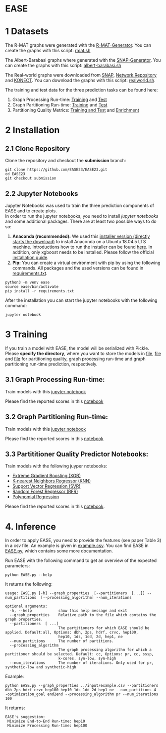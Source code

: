 # EASE

# 1 Datasets
The R-MAT graphs were generated with the [R-MAT-Generator](https://github.com/farkhor/PaRMAT). You can create the graphs with this script: [rmat.sh](quality/scripts/rmat.sh)

The Albert-Barabasi graphs where generated with the [SNAP-Generator](https://github.com/snap-stanford/snap/tree/master/examples/graphgen). You can create the graphs with this script: [albert-barabasi.sh](quality/scripts/albert-barabasi.sh)

The Real-world graphs were downloaded from [SNAP](https://snap.stanford.edu/), [Network Repository](http://networkrepository.com/) and [KONECT](http://konect.cc/). You can download the graphs with this script: [realworld.sh](quality/scripts/realworld.sh).

The training and test data for the three prediction tasks can be found here:
1. Graph Processing Run-time: [Training](processing/datasets/graph-processing-run-time_train.csv) and [Test](processing/datasets/graph-processing-run-time_test.csv)
2. Graph Partitioning Run-time: [Training](processing/datasets/graph-partitioning-run-time_train.csv) and [Test](processing/datasets/graph-partitioning-run-time_test.csv)
3. Partitioning Quality Metrics: [Training and Test](quality/data/combined.csv) and [Enrichment](quality/data/enrichment.csv)

# 2 Installation
## 2.1 Clone Repository
Clone the repository and checkout the **submission** branch:
```
git clone https://github.com/EASE23/EASE23.git
cd EASE23
git checkout submission
```
## 2.2 Jupyter Notebooks
Jupyter Notebooks was used to train the three prediction components of EASE and to create plots.  
In order to run the jupyter notebooks, you need to install *jupyter notebooks* and some additional packages. There are at least two possible ways to do so: 

1. **Anaconda (recommended):** We used this [installer version (directly starts the download)](https://repo.anaconda.com/archive/Anaconda3-2020.11-Linux-x86_64.sh) to install Anaconda on a Ubuntu 18.04.5 LTS machine. Introductions how to run the installer can be found [here](https://docs.anaconda.com/anaconda/install/linux/). In addition, only xgboost needs to be installed. Please follow the official [installation guide](https://xgboost.readthedocs.io/en/latest/install.html).
2. **Pip:** You can create a virtual environment with pip by using the following commands. All packages and the used versions can be found in [requirements.txt](requirements.txt). 
```
python3 -m venv ease
source ease/bin/activate
pip install -r requirements.txt
```

After the installation you can start the jupyter notebooks with the following command:
```
jupyter notebook
```

# 3 Training
If you train a model with EASE, the model will be serialized with Pickle. Please **specify the directory**, where you want to store the models in [file](quality/utils/config.py), [file](processing/notebooks/ProcessingRuntimeLearner.ipynb) and [file](processing/notebooks/PartitioningRuntimeLearner.ipynb) for partitioning quality, graph processing run-time and graph partitioning run-time prediction, respectively. 

## 3.1 Graph Processing Run-time: 
Train models with this [jupyter notebook](processing/notebooks/ProcessingRuntimeLearner.ipynb)

Please find the reported scores in this [notebook](processing/notebooks/run-time-prediction-scores.ipynb)

## 3.2 Graph Partitioning Run-time: 
Train models with this [jupyter notebook](processing/notebooks/PartitioningRuntimeLearner.ipynb)

Please find the reported scores in this [notebook](processing/notebooks/run-time-prediction-scores.ipynb)

## 3.3 Partititioner Quality Predictor Notebooks:   
Train models with the following juyper notebooks:
- [Extreme Gradient Boosting (XGB)](quality/notebooks/XGB.ipynb)
- [K-nearest Neighbors Regressor (KNN)](quality/notebooks/KNN.ipynb)
- [Support Vector Regression (SVR)](quality/notebooks/SVR.ipynb)
- [Random Forest Regressor (RFR)](quality/notebooks/RFR.ipynb)
- [Polynomial Regression](/quality/notebooks/PolyRegression.ipynb)

Please find the reported scores in this [notebook](quality/notebooks/Plotter.ipynb).


# 4. Inference
In order to apply EASE, you need to provide the features (see paper Table 3) in a csv file. An example is given in [example.csv](processing/input/example.csv). You can find EASE in [EASE.py](processing/notebooks/EASE.py), which contains some more documentation. 

Run EASE with the following command to get an overview of the expected parameters:

```
python EASE.py --help
```

It returns the following:
```
usage: EASE.py [-h] --graph_properties  [--partitioners  [...]] --num_partitions  [--processing_algorithm] --num_iterations

optional arguments:
  -h, --help            show this help message and exit
  --graph_properties    Relative path to the file which contains the graph properties.
  --partitioners  [ ...]
                        The partitioners for which EASE should be applied. Default:all, Options: dbh, 2ps, hdrf, crvc, hep100,
                        hep10, 1ds, 1dd, 2d, hep1, ne
  --num_partitions      The number of partitions.
  --processing_algorithm 
                        The graph processing algorithm for which a partitioner should be selected. Default: cc, Options: pr, cc, sssp,
                        k-cores, syn-low, syn-high
  --num_iterations      The number of iterations. Only used for pr, synthetic-low and synthetic-high
```

Example:
```
python EASE.py --graph_properties ../input/example.csv --partitioners dbh 2ps hdrf crvc hep100 hep10 1ds 1dd 2d hep1 ne --num_partitions 4 --optimization_goal end2end --processing_algorithm pr --num_iterations 100
```

It returns:
```
EASE's suggestion: 
 Minimize End-to-End Run-time: hep10 
 Minimize Processing Run-time: hep100
```




